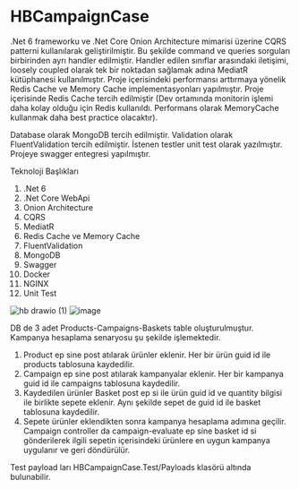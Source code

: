 # HBCampaignCase

.Net 6 frameworku ve .Net Core Onion Architecture mimarisi üzerine CQRS patterni kullanılarak geliştirilmiştir. 
Bu şekilde command ve queries sorguları birbirinden ayrı handler edilmiştir.  Handler edilen sınıflar arasındaki iletişimi, 
loosely coupled olarak tek bir noktadan sağlamak adına MediatR kütüphanesi kullanılmıştır. Proje içerisindeki performansı arttırmaya yönelik
Redis Cache ve Memory Cache implementasyonları yapılmıştır. Proje içerisinde Redis Cache tercih edilmiştir (Dev ortamında monitorin işlemi daha kolay olduğu için Redis kullanıldı.
Performans olarak MemoryCache kullanmak daha best practice olacaktır).

Database olarak MongoDB tercih edilmiştir. Validation olarak FluentValidation tercih edilmiştir. İstenen testler unit test olarak yazılmıştır. 
Projeye swagger entegresi yapılmıştır.

Teknoloji Başlıkları
1.	.Net 6	
2.	.Net Core WebApi
3.	Onion Architecture
4.	CQRS
5.	MediatR
6.	Redis Cache ve Memory Cache
7.	FluentValidation
8.	MongoDB
9.	Swagger
10.	Docker
11.	NGINX
12.	Unit Test

![hb drawio (1)](https://user-images.githubusercontent.com/57442029/203716688-93a91e58-596e-48ca-850d-e82fcd2f88f8.png)
![image](https://user-images.githubusercontent.com/57442029/203683868-44d4f1c4-b3f5-4a9f-aa11-3c5f2bcc53ce.png)

DB de 3 adet Products-Campaigns-Baskets table oluşturulmuştur. Kampanya hesaplama senaryosu şu şekilde işlemektedir.
1.	Product ep sine post atılarak ürünler eklenir. Her  bir ürün guid id ile products tablosuna kaydedilir.	
2.	Campaign ep sine post atılarak kampanyalar eklenir. Her bir kampanya guid id ile campaigns tablosuna kaydedilir.
3.	Kaydedilen ürünler Basket post ep si ile ürün guid id ve quantity bilgisi ile birlikte sepete eklenir. Aynı şekilde sepet de guid id ile basket tablosuna kaydedilir.
4.	Sepete ürünler eklendikten sonra kampanya hesaplama adımına geçilir. Campaign controller da campaign-evaluate ep sine basket id si gönderilerek ilgili sepetin içerisindeki ürünlere en uygun kampanya uygulanır ve geri döndürülür.

Test payload ları HBCampaignCase.Test/Payloads klasörü altında bulunabilir.
